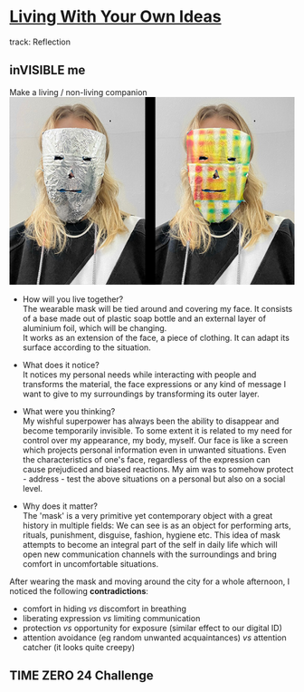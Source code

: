 # [Living With Your Own Ideas](https://fablabbcn.github.io/mdef-docs/academic_year_2022_23/term_1_2022_23/living_with_your_own_ideas_2022_23/)  
track: Reflection   

## inVISIBLE me  
Make a living / non-living companion  
![](companion.jpg)  

- How will you live together?  
The wearable mask will be tied around and covering my face. It consists of a base made out of plastic soap bottle and an external layer of aluminium foil, which will be changing.   
It works as an extension of the face, a piece of clothing. It can adapt its surface according to the situation.  

- What does it notice?  
It notices my personal needs while interacting with people and transforms the material, the face expressions or any kind of message I want to give to my surroundings by transforming its outer layer.  

- What were you thinking?   
My wishful superpower has always been the ability to disappear and become temporarily invisible. To some extent it is related to my need for control over my appearance, my body, myself. Our face is like a screen which projects personal information even in unwanted situations. Even the characteristics of one's face, regardless of the expression can cause prejudiced and biased reactions. My aim was to somehow protect - address - test the above situations on a personal but also on a social level.  

- Why does it matter?  
The 'mask' is a very primitive yet contemporary object with a great history in multiple fields: We can see is as an object for performing arts, rituals, punishment, disguise, fashion, hygiene etc. This idea of mask attempts to become an integral part of the self in daily life which will open new communication channels with the surroundings and bring comfort in uncomfortable situations.    

After wearing the mask and moving around the city for a whole afternoon, I noticed the following **contradictions**:
- comfort in hiding *vs* discomfort in breathing  
- liberating expression *vs* limiting communication  
- protection *vs* opportunity for exposure (similar effect to our digital ID)
- attention avoidance (eg random unwanted acquaintances) *vs* attention catcher (it looks quite creepy)  

## TIME ZERO 24 Challenge
